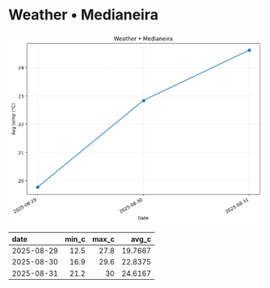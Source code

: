 # Weather • Medianeira

![chart](/reports/img/2025-08-29_weather.png)

| date       |   min_c |   max_c |   avg_c |
|:-----------|--------:|--------:|--------:|
| 2025-08-29 |    12.5 |    27.8 | 19.7667 |
| 2025-08-30 |    16.9 |    29.6 | 22.8375 |
| 2025-08-31 |    21.2 |    30   | 24.6167 |
